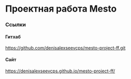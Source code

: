 # Проектная работа Mesto
### Ссылки
#### Гитхаб
https://github.com/denisalexseevcps/mesto-project-ff.git

#### Сайт
https://denisalexseevcps.github.io/mesto-project-ff/



